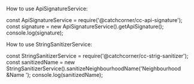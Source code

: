 
How to use ApiSignatureService:

const ApiSignatureService = require('@catchcorner/cc-api-signature');
const signature = new ApiSignatureService().getApiSignature();
console.log(signature);


How to use StringSanitizerService:

const StringSanitizerService = require('@catchcorner/cc-strig-sanitizer');
const sanitizedName = new StringSanitizerService().sanitizeNeighbourhoodName('Neighbourhood &Name   ');
console.log(sanitizedName);